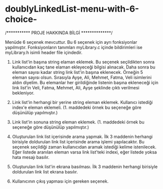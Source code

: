 # doublyLinkedList-menu-with-6-choice-

/*********** PROJE HAKKINDA BİLGİ **************/


Menüde 6 seçenek mevcuttur. Bu 6 seçenek için ayrı fonksiyonlar yapılmıştır. Fonksiyonların tanımları myLibrary.c içinde bildirimleri ise myLibrary.h isimli header file içindedir.

1) Link list'in başına string elaman eklemek. Bu seçenek seçildikten sonra kullanıcıdan kaç tane elaman ekleyeceği bilgisi alınacak. Daha sonra bu eleman sayısı kadar string link list'in başına eklenecek. Örneğin 5 eleman sayısı olsun. Sırasıyla Ayşe, Ali, Mehmet, Fatma, Veli isimlerini aldın diyelim. Bu elemanlar her girildiğinde listenin başına ekleneceği için link list'in Veli, Fatma, Mehmet, Ali, Ayşe şeklinde çıktı verilmesi bekleniyor.

2) Link list'in herhangi bir yerine string eleman eklemek. Kullanıcı istediği index'e eleman eklemeli. (1. maddedeki örnek bu seçeneğe göre düşünülüp yapılmıştır.)

3) Link list'in sonuna string eleman eklemek. (1. maddedeki örnek bu seçeneğe göre düşünülüp yapılmıştır.)

4) Oluşturulan link list içerisinde arama yapmak. İlk 3 maddenin herhangi birisiyle doldurulan link list içerisinde arama işlemi yapılacaktır. Bu seçenek seçildiği zaman kullanıcıdan aramak istediği kelime istenilecek. Eğer listede aranılan eleman varsa link list'teki indexi, eğer listede yoksa hata mesajı basılır.

5) Oluşturulan link list'in ekrana basılması. İlk 3 maddenin herhangi birisiyle doldurulan link list ekrana basılır.

6) Kullanıcının çıkış yapması için gereken seçenek.
